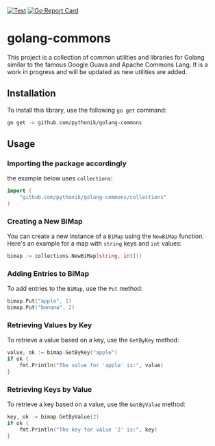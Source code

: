 [![Test](https://github.com/pythonik/golang-commons/actions/workflows/go.yml/badge.svg)](https://github.com/pythonik/golang-commons/actions/workflows/go.yml)
[![Go Report Card](https://goreportcard.com/badge/github.com/pythonik/golang-commons)](https://goreportcard.com/report/github.com/pythonik/golang-commons)
# golang-commons 
This project is a collection of common utilities and libraries for Golang similar to the famous Google Guava and Apache Commons Lang. It is a work in progress and will be updated as new utilities are added.

## Installation

To install this library, use the following `go get` command:

```bash
go get -u github.com/pythonik/golang-commons
```

## Usage

### Importing the package accordingly

the example below uses `collections`:

```go
import (
    "github.com/pythonik/golang-commons/collections"
)
```

### Creating a New BiMap

You can create a new instance of a `BiMap` using the `NewBiMap` function. Here's an example for a map with `string` keys and `int` values:

```go
bimap := collections.NewBiMap[string, int]()
```

### Adding Entries to BiMap

To add entries to the `BiMap`, use the `Put` method:

```go
bimap.Put("apple", 1)
bimap.Put("banana", 2)
```

### Retrieving Values by Key

To retrieve a value based on a key, use the `GetByKey` method:

```go
value, ok := bimap.GetByKey("apple")
if ok {
    fmt.Println("The value for 'apple' is:", value)
}
```

### Retrieving Keys by Value

To retrieve a key based on a value, use the `GetByValue` method:

```go
key, ok := bimap.GetByValue(2)
if ok {
    fmt.Println("The key for value '2' is:", key)
}
```